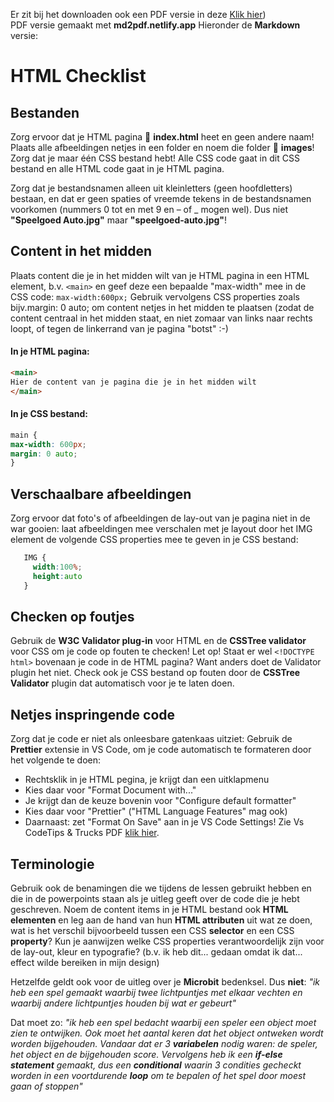 Er zit bij het downloaden ook een PDF versie in deze [Klik hier](https://nbviewer.org/github/CMD-Groningen/html-checklist/blob/main/HTML%20Checklist.pdf))  
PDF versie gemaakt met **md2pdf.netlify.app**
Hieronder de **Markdown** versie:

# HTML Checklist

## Bestanden

Zorg ervoor dat je HTML pagina 📄 **index.html** heet en geen andere naam! Plaats alle afbeeldingen netjes in een folder en noem die folder 📁 **images**! Zorg dat je maar één CSS bestand hebt! Alle CSS code gaat in dit CSS bestand en alle HTML code gaat in je HTML pagina.

Zorg dat je bestandsnamen alleen uit kleinletters (geen hoofdletters) bestaan, en dat er geen spaties of vreemde tekens in de bestandsnamen voorkomen (nummers 0 tot en met 9 en – of \_ mogen wel). Dus niet **"Speelgoed Auto.jpg"** maar **"speelgoed-auto.jpg"**!

## Content in het midden

Plaats content die je in het midden wilt van je HTML pagina in een HTML element, b.v. `<main>` en geef deze een bepaalde "max-width" mee in de CSS code: `max-width:600px;` Gebruik vervolgens CSS properties zoals bijv.margin: 0 auto; om content netjes in het midden te plaatsen (zodat de content centraal in het midden staat, en niet zomaar van links naar rechts loopt, of tegen de linkerrand van je pagina "botst" :-)

#### In je HTML pagina:

```HTML
<main>
Hier de content van je pagina die je in het midden wilt
</main>
```

#### In je CSS bestand:

```CSS
main {
max-width: 600px;
margin: 0 auto;
}
```

## Verschaalbare afbeeldingen

Zorg ervoor dat foto's of afbeeldingen de lay-out van je pagina niet in de war gooien: laat afbeeldingen mee verschalen met je layout door het IMG element de volgende CSS properties mee te geven in je CSS bestand:

```CSS
   IMG {
     width:100%;
     height:auto
   }
```

## Checken op foutjes

Gebruik de **W3C Validator plug-in** voor HTML en de **CSSTree validator** voor CSS om je code op fouten te checken! Let op! Staat er wel `<!DOCTYPE html>` bovenaan je code in de HTML pagina? Want anders doet de Validator plugin het niet. Check ook je CSS bestand op fouten door de **CSSTree Validator** plugin dat automatisch voor je te laten doen.

## Netjes inspringende code

Zorg dat je code er niet als onleesbare gatenkaas uitziet: Gebruik de **Prettier** extensie in VS Code, om je code automatisch te formateren door het volgende te doen:

- Rechtsklik in je HTML pegina, je krijgt dan een uitklapmenu
- Kies daar voor "Format Document with..."
- Je krijgt dan de keuze bovenin voor "Configure default formatter"
- Kies daar voor "Prettier" ("HTML Language Features" mag ook)
- Daarnaast: zet "Format On Save" aan in je VS Code Settings! Zie Vs CodeTips & Trucks PDF [klik hier](sdsds).

## Terminologie

Gebruik ook de benamingen die we tijdens de lessen gebruikt hebben en die in de powerpoints staan als je uitleg geeft over de code die je hebt geschreven. Noem de content items in je HTML bestand ook **HTML elementen** en leg aan de hand van hun **HTML attributen** uit wat ze doen, wat is het verschil bijvoorbeeld tussen een CSS **selector** en een CSS **property**? Kun je aanwijzen welke CSS properties verantwoordelijk zijn voor de lay-out, kleur en typografie? (b.v. ik heb dit... gedaan omdat ik dat... effect wilde bereiken in mijn design)

Hetzelfde geldt ook voor de uitleg over je **Microbit** bedenksel. Dus **niet**: _"ik heb een spel gemaakt waarbij twee lichtpuntjes met elkaar vechten en waarbij andere lichtpuntjes houden bij wat er gebeurt"_

Dat moet zo: _"ik heb een spel bedacht waarbij een speler een object moet zien te ontwijken. Ook moet het aantal keren dat het object ontweken wordt worden bijgehouden. Vandaar dat er 3 **variabelen** nodig waren: de speler, het object en de bijgehouden score. Vervolgens heb ik een **if-else statement** gemaakt, dus een **conditional** waarin 3 condities gecheckt worden in een voortdurende **loop** om te bepalen of het spel door moest gaan of stoppen"_
